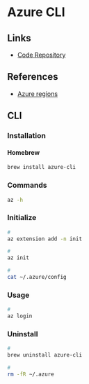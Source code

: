 # Azure CLI

<!--
https://github.com/githubpartners/github-azure-microservices-blueprint
-->

## Links

- [Code Repository](https://github.com/Azure/azure-cli)

## References

- [Azure regions](https://azure.microsoft.com/en-us/global-infrastructure/regions/)

## CLI

### Installation

#### Homebrew

```sh
brew install azure-cli
```

### Commands

```sh
az -h
```

### Initialize

```sh
#
az extension add -n init

#
az init

#
cat ~/.azure/config
```

### Usage

```sh
#
az login
```

### Uninstall

```sh
#
brew uninstall azure-cli

#
rm -fR ~/.azure
```
